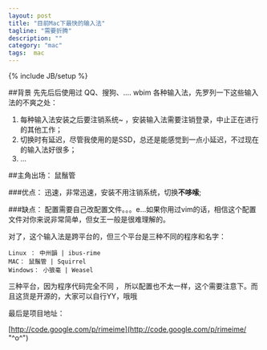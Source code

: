 ```yaml
---
layout: post
title: "目前Mac下最快的输入法"
tagline: "需要折腾"
description: ""
category: "mac"
tags:  mac 
---
```

{% include JB/setup %}

##背景
先先后后使用过 QQ、搜狗、.... wbim 各种输入法，先罗列一下这些输入法的不爽之处：    

1.  每种输入法安装之后要注销系统~ ，安装输入法需要注销登录，中止正在进行的其他工作； 
2.  切换时有延迟，尽管我使用的是SSD，总还是能感觉到一点小延迟，不过现在的输入法好很多； 
3.  ...


##主角出场： 鼠鬚管    

###优点： 
迅速，非常迅速，安装不用注销系统，切换**不哆嗦**;   

###缺点： 
配置需要自己改配置文件。。。e...如果你用过vim的话，相信这个配置文件对你来说非常简单，但女王一般是很难理解的。

对了，这个输入法是跨平台的，但三个平台是三种不同的程序和名字：

    Linux ： 中州韻 | ibus-rime 
    MAC： 鼠鬚管 | Squirrel 
    Windows： 小狼毫 | Weasel 

三种平台，因为程序代码完全不同 ， 所以配置也不太一样，这个需要注意下。而且这货是开源的，大家可以自行YY，哦哦

最后是项目地址：

 [http://code.google.com/p/rimeime](http://code.google.com/p/rimeime/ "^o^") 



